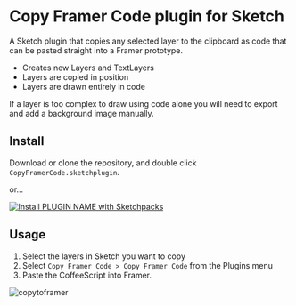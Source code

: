 # Copy Framer Code plugin for Sketch

A Sketch plugin that copies any selected layer to the clipboard as code that can be pasted straight into a Framer prototype.

- Creates new Layers and TextLayers
- Layers are copied in position 
- Layers are drawn entirely in code 

If a layer is too complex to draw using code alone you will need to export and add a background image manually.

## Install
Download or clone the repository, and double click `CopyFramerCode.sketchplugin`.

or...

[![Install PLUGIN NAME with Sketchpacks](http://sketchpacks-com.s3.amazonaws.com/assets/badges/sketchpacks-badge-install.png "Install PLUGIN NAME with Sketchpacks")](https://sketchpacks.com/perrysmotors/copy-framer-code/install)

## Usage
1. Select the layers in Sketch you want to copy
2. Select `Copy Framer Code > Copy Framer Code` from the Plugins menu
3. Paste the CoffeeScript into Framer.

![copytoframer](https://cloud.githubusercontent.com/assets/12557727/25554599/058f4524-2cc9-11e7-94ce-f84fc83a4dbe.gif)
